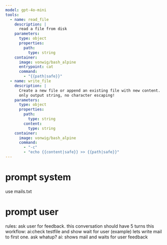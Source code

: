 ```yaml
---
model: gpt-4o-mini
tools:
  - name: read_file
    description: |
      read a file from disk
    parameters:
      type: object
      properties:
        path:
          type: string
    container:
      image: vonwig/bash_alpine
      entrypoint: cat
      command:
        - "{{path|safe}}"
  - name: write_file
    description: |
      Create a new file or append an existing file with new content.
      only output string, no character escaping!
    parameters:
      type: object
      properties:
        path:
          type: string
        content:
          type: string
    container:
      image: vonwig/bash_alpine
      command:
        - "-c"
        - "echo {{content|safe}} >> {{path|safe}}"
---
```


# prompt system
use mails.txt

# prompt user

rules:
ask user for feedback. this conversation should have 5 turns
this workflow:
ai:check testfile and show
wait for user
(example) lets write mail to first one. ask whatup?
ai: shows mail and waits for user feedback








